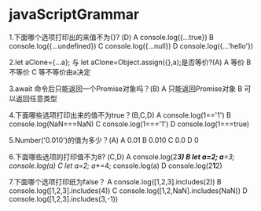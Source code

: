 # javaScriptGrammar


1.下面哪个选项打印出的来值不为{}? (D)
  A console.log({...true})
  B console.log({...undefined})
  C console.log({...null})
  D console.log({...'hello'})

2.let aClone={...a}; 与 let aClone=Object.assign({},a);是否等价?(A)
  A 等价
  B 不等价
  C 等不等价由a决定

3.await 命令后只能返回一个Promise对象吗？(B)
  A 只能返回Promise对象
  B 可以返回任意类型

4.下面哪些选项打印出来的值不为true？(B,C,D)
  A console.log(1=='1')
  B console.log(NaN===NaN)
  C console.log(1==='1')
  D console.log(1===true)

5.Number('0.010')的值为多少？(A)
  A 0.01
  B 0.010
  C 0.0
  D 0

6.下面哪些选项的打印值不为8? (C,D)
  A console.log(2***3)
  B let a=2; a**=3; console.log(a)
  C let a=2; a**=4; console.log(a)
  D console.log(2**1**2)

7.下面哪个选项打印纸为false？
  A console.log([1,2,3].includes(2))
  B console.log([1,2,3].includes(4))
  C console.log([1,2,NaN].includes(NaN))
  D console.log([1,2,3].includes(3,-1))
